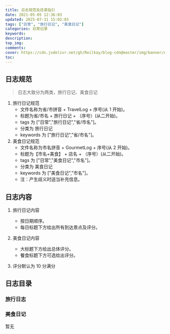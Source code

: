 ```yaml
---
title: 日志规范及目录指引
date: 2021-05-05 12:36:03
updated: 2025-07-31 15:02:03
tags: ["日常", "旅行日记", "美食日记"]
categories: 日常记录
keywords:
description:
top_img:
comments:
cover: https://cdn.jsdelivr.net/gh/Reilkay/blog-cdn@master/img/banner/Art-LogDirectory.jpg
toc:
---
```


## 日志规范

> 日志大致分为两类，旅行日记、美食日记

1. 旅行日记规范
    - 文件名称为省/市拼音 + TravelLog + 序号(从 1 开始)。
    - 标题为省/市名 + 旅行日记 + （序号）(从二开始)。
    - tags 为 ["日常","旅行日记","省/市名"]。
    - 分类为 旅行日记
    - keywords 为 ["旅行日记","省/市名"]。
2. 美食日记规范
    - 文件名称为市名拼音 + GourmetLog + 序号(从 2 开始)。
    - 标题为【市名+美食】 + 店名 + （序号）(从二开始)。
    - tags 为 ["日常","美食日记","市名"]。
    - 分类为 美食日记
    - keywords 为 ["美食日记","市名"]。
    - 注：产生歧义时适当补充信息。

## 日志内容

1. 旅行日记内容
    - 按日期顺序。
    - 每日标题下方给出所有到达景点及评分。
2. 美食日记内容

    - 大标题下方给出总体评分。
    - 餐食标题下方可选给出评分。

3. 评分默认为 10 分满分

## 日志目录

### 旅行日志

<!-- [辽宁旅行日记-2020/10/01](https://blog.qiyuex.top/LiaoNingTravelLog/)

[大连旅行日记-2021/05/01](https://blog.qiyuex.top/DaLianTravelLog/) -->

### 美食日记

暂无
